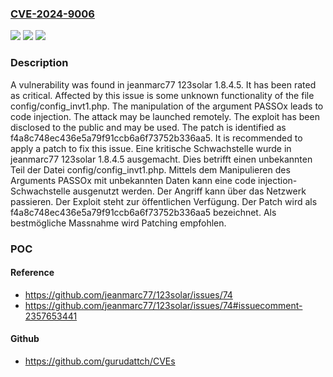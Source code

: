 ### [CVE-2024-9006](https://cve.mitre.org/cgi-bin/cvename.cgi?name=CVE-2024-9006)
![](https://img.shields.io/static/v1?label=Product&message=123solar&color=blue)
![](https://img.shields.io/static/v1?label=Version&message=1.8.4.5%20&color=brightgreen)
![](https://img.shields.io/static/v1?label=Vulnerability&message=Code%20Injection&color=brightgreen)

### Description

A vulnerability was found in jeanmarc77 123solar 1.8.4.5. It has been rated as critical. Affected by this issue is some unknown functionality of the file config/config_invt1.php. The manipulation of the argument PASSOx leads to code injection. The attack may be launched remotely. The exploit has been disclosed to the public and may be used. The patch is identified as f4a8c748ec436e5a79f91ccb6a6f73752b336aa5. It is recommended to apply a patch to fix this issue.
Eine kritische Schwachstelle wurde in jeanmarc77 123solar 1.8.4.5 ausgemacht. Dies betrifft einen unbekannten Teil der Datei config/config_invt1.php. Mittels dem Manipulieren des Arguments PASSOx mit unbekannten Daten kann eine code injection-Schwachstelle ausgenutzt werden. Der Angriff kann über das Netzwerk passieren. Der Exploit steht zur öffentlichen Verfügung. Der Patch wird als f4a8c748ec436e5a79f91ccb6a6f73752b336aa5 bezeichnet. Als bestmögliche Massnahme wird Patching empfohlen.

### POC

#### Reference
- https://github.com/jeanmarc77/123solar/issues/74
- https://github.com/jeanmarc77/123solar/issues/74#issuecomment-2357653441

#### Github
- https://github.com/gurudattch/CVEs

